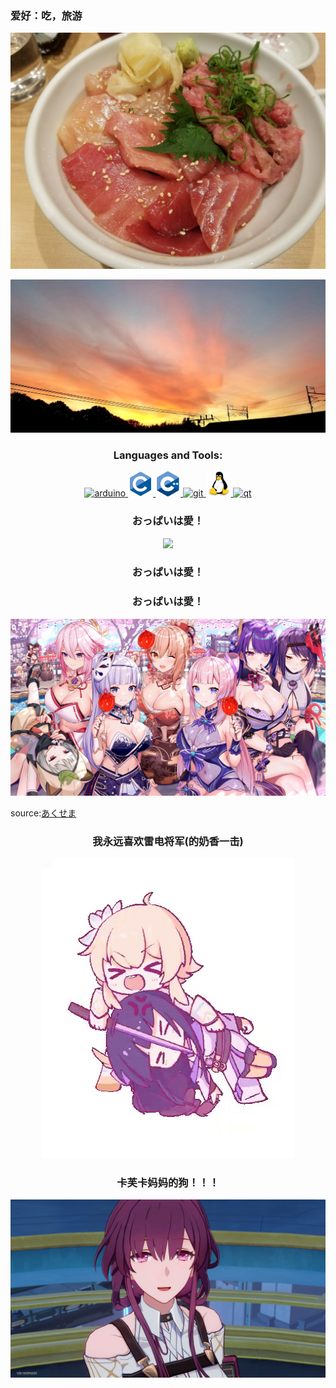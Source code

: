 <h3>爱好：吃，旅游</h3>
<p><img src="https://github.com/kengsini250/kengsini250/blob/oppai/20171225_114109.jpg"></p>
<p><img src="https://github.com/kengsini250/kengsini250/blob/oppai/20181125_163721.jpg"></p>

<h3 align="center">Languages and Tools:</h3>
<p align="center"> <a href="https://www.arduino.cc/" target="_blank" rel="noreferrer"> <img src="https://cdn.worldvectorlogo.com/logos/arduino-1.svg" alt="arduino" width="40" height="40"/> </a> <a href="https://www.ansi.org/#" target="_blank" rel="noreferrer"> <img src="https://raw.githubusercontent.com/devicons/devicon/master/icons/c/c-original.svg" alt="c" width="40" height="40"/> </a> <a href="https://www.ansi.org/#" target="_blank" rel="noreferrer"> <img src="https://raw.githubusercontent.com/devicons/devicon/master/icons/cplusplus/cplusplus-original.svg" alt="cplusplus" width="40" height="40"/> </a> <a href="https://git-scm.com/" target="_blank" rel="noreferrer"> <img src="https://www.vectorlogo.zone/logos/git-scm/git-scm-icon.svg" alt="git" width="40" height="40"/> </a> <a href="https://www.linux.org/" target="_blank" rel="noreferrer"> <img src="https://raw.githubusercontent.com/devicons/devicon/master/icons/linux/linux-original.svg" alt="linux" width="40" height="40"/> </a> <a href="https://www.qt.io/" target="_blank" rel="noreferrer"> <img src="https://upload.wikimedia.org/wikipedia/commons/0/0b/Qt_logo_2016.svg" alt="qt" width="40" height="40"/> </a> </p>

<h3 align="center">おっぱいは愛！</h3>
<p align="center"><img src="https://github.com/kengsini250/kengsini250/blob/oppai/可可利亚_2023_05_14_20_47_00_5394675.png"></p>
<h3 align="center">おっぱいは愛！</h3>
<h3 align="center">おっぱいは愛！</h3>
<p><img src="https://github.com/kengsini250/kengsini250/blob/oppai/vscode.jpg"></p>
<p>source:<a href="https://twitter.com/MtxzBNBROukHQzl?s=20&t=M3n2G4fGvgliGoCVrmXm4A">あくせま</a></p>
<h3 align="center">我永远喜欢雷电将军(的奶香一击)</h3>
<p align="center"><img src="https://github.com/kengsini250/kengsini250/blob/oppai/bbc31-v2226.gif"></p>
<h3 align="center">卡芙卡妈妈的狗！！！</h3>
<p align="center"><img src="https://github.com/kengsini250/kengsini250/blob/oppai/Screenshot 2023-05-02 0922434.png"></p>
